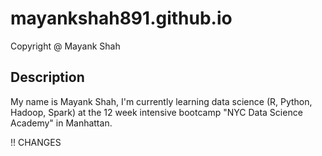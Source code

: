 # mayankshah891.github.io

 Copyright @ Mayank Shah
## Description
My name is Mayank Shah, I'm currently learning data science (R, Python, Hadoop, Spark) at the 12 week intensive bootcamp "NYC Data Science Academy" in Manhattan.

!!
CHANGES
